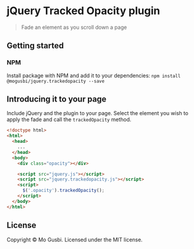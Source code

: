 # jQuery Tracked Opacity plugin
> Fade an element as you scroll down a page

## Getting started
### NPM
Install package with NPM and add it to your dependencies:
`npm install @mogusbi/jquery.trackedopacity --save`

## Introducing it to your page
Include jQuery and the plugin to your page. Select the element you wish to apply the fade and call the `trackedOpacity` method.

```html
<!doctype html>
<html>
  <head>
    ...
  </head>
  <body>
    <div class="opacity"></div>

    <script src="jquery.js"></script>
    <script src="jquery.trackedopacity.js"></script>
    <script>
      $('.opacity').trackedOpacity();
    </script>
  </body>
</html>
```

## License
Copyright &copy; Mo Gusbi.
Licensed under the MIT license.